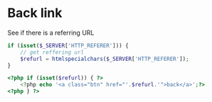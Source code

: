 # Back link

See if there is a referring URL

```php
if (isset($_SERVER['HTTP_REFERER'])) {
    // get reffering url
    $refurl = htmlspecialchars($_SERVER['HTTP_REFERER']);
}
```

```php
<?php if (isset($refurl)) { ?>
    <?php echo '<a class="btn" href="'.$refurl.'">back</a>';?>
<?php } ?>
```
